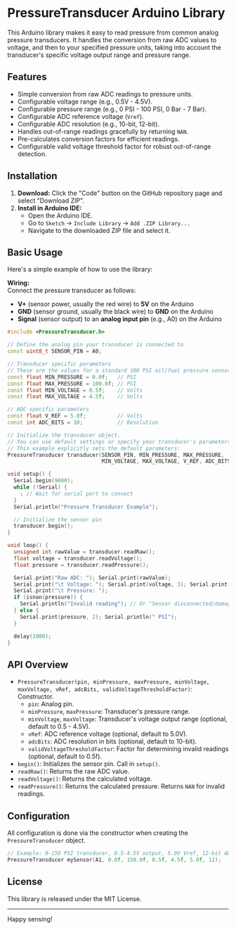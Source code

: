 # PressureTransducer Arduino Library

This Arduino library makes it easy to read pressure from common analog pressure transducers. It handles the conversion from raw ADC values to voltage, and then to your specified pressure units, taking into account the transducer's specific voltage output range and pressure range.

## Features

*   Simple conversion from raw ADC readings to pressure units.
*   Configurable voltage range (e.g., 0.5V - 4.5V).
*   Configurable pressure range (e.g., 0 PSI - 100 PSI, 0 Bar - 7 Bar).
*   Configurable ADC reference voltage (`Vref`).
*   Configurable ADC resolution (e.g., 10-bit, 12-bit).
*   Handles out-of-range readings gracefully by returning `NAN`.
*   Pre-calculates conversion factors for efficient readings.
*   Configurable valid voltage threshold factor for robust out-of-range detection.

## Installation

1.  **Download:** Click the "Code" button on the GitHub repository page and select "Download ZIP".
2.  **Install in Arduino IDE:**
    *   Open the Arduino IDE.
    *   Go to `Sketch` -> `Include Library` -> `Add .ZIP Library...`
    *   Navigate to the downloaded ZIP file and select it.
<!---
Alternatively, you can install it via the Arduino Library Manager:
1.  Open the Arduino IDE.
2.  Go to `Sketch` -> `Include Library` -> `Manage Libraries...`
3.  Search for "PressureTransducer".
4.  Click "Install".
--->
## Basic Usage

Here's a simple example of how to use the library:

**Wiring:**  
Connect the pressure transducer as follows:
- **V+** (sensor power, usually the red wire) to **5V** on the Arduino
- **GND** (sensor ground, usually the black wire) to **GND** on the Arduino
- **Signal** (sensor output) to an **analog input pin** (e.g., A0) on the Arduino

```cpp
#include <PressureTransducer.h>

// Define the analog pin your transducer is connected to
const uint8_t SENSOR_PIN = A0;

// Transducer specific parameters
// These are the values for a standard 100 PSI oil/fuel pressure sensor, like the AEM 30-2131-100
const float MIN_PRESSURE = 0.0f;   // PSI
const float MAX_PRESSURE = 100.0f; // PSI
const float MIN_VOLTAGE = 0.5f;    // Volts
const float MAX_VOLTAGE = 4.5f;    // Volts

// ADC specific parameters
const float V_REF = 5.0f;          // Volts
const int ADC_BITS = 10;           // Resolution

// Initialize the transducer object.
// You can use default settings or specify your transducer's parameters.
// This example explicitly sets the default parameters:
PressureTransducer transducer(SENSOR_PIN, MIN_PRESSURE, MAX_PRESSURE,
                              MIN_VOLTAGE, MAX_VOLTAGE, V_REF, ADC_BITS);

void setup() {
  Serial.begin(9600);
  while (!Serial) {
    ; // Wait for serial port to connect
  }
  Serial.println("Pressure Transducer Example");

  // Initialize the sensor pin
  transducer.begin();
}

void loop() {
  unsigned int rawValue = transducer.readRaw();
  float voltage = transducer.readVoltage();
  float pressure = transducer.readPressure();

  Serial.print("Raw ADC: "); Serial.print(rawValue);
  Serial.print("\t Voltage: "); Serial.print(voltage, 3); Serial.print(" V");
  Serial.print("\t Pressure: ");
  if (isnan(pressure)) {
    Serial.println("Invalid reading"); // Or "Sensor disconnected/damaged?"
  } else {
    Serial.print(pressure, 2); Serial.println(" PSI"); 
  }

  delay(1000);
}
```

## API Overview

*   `PressureTransducer(pin, minPressure, maxPressure, minVoltage, maxVoltage, vRef, adcBits, validVoltageThresholdFactor)`: Constructor.
    *   `pin`: Analog pin.
    *   `minPressure`, `maxPressure`: Transducer's pressure range.
    *   `minVoltage`, `maxVoltage`: Transducer's voltage output range (optional, default to 0.5 - 4.5V).
    *   `vRef`: ADC reference voltage (optional, default to 5.0V).
    *   `adcBits`: ADC resolution in bits (optional, default to 10-bit).
    *   `validVoltageThresholdFactor`: Factor for determining invalid readings (optional, default to 0.5f).
*   `begin()`: Initializes the sensor pin. Call in `setup()`.
*   `readRaw()`: Returns the raw ADC value.
*   `readVoltage()`: Returns the calculated voltage.
*   `readPressure()`: Returns the calculated pressure. Returns `NAN` for invalid readings.

## Configuration

All configuration is done via the constructor when creating the `PressureTransducer` object.
```cpp
// Example: 0-150 PSI transducer, 0.5-4.5V output, 5.0V Vref, 12-bit ADC
PressureTransducer mySensor(A1, 0.0f, 150.0f, 0.5f, 4.5f, 5.0f, 12);
```

## License

This library is released under the MIT License.

---
Happy sensing!